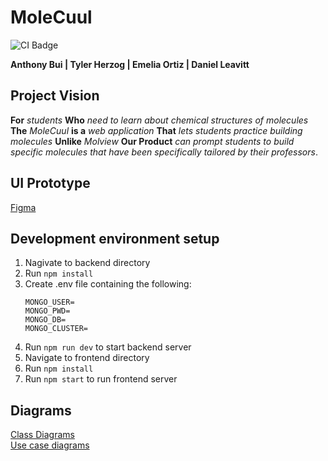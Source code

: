 # MoleCuul

![CI Badge](https://github.com/dantheman8300/MoleCuul/actions/workflows/node.js.yml/badge.svg)

<b> Anthony Bui | Tyler Herzog | Emelia Ortiz | Daniel Leavitt </b>

## Project Vision
**For** *students* **Who** *need to learn about chemical structures of molecules* **The** *MoleCuul* **is a** *web application* **That** *lets students practice building molecules* **Unlike** *Molview* **Our Product** *can prompt students to build specific molecules that have been specifically tailored by their professors*.

## UI Prototype
[Figma](https://www.figma.com/file/9NGrI4G5viBJrBtN48aiTy/MoleCuul-Web-Interface?t=nQaA5YCxFzoJf6L9-1)

## Development environment setup
1. Nagivate to backend directory
2. Run `npm install`
3. Create .env file containing the following:
    ```
    MONGO_USER=
    MONGO_PWD=
    MONGO_DB=
    MONGO_CLUSTER=
    ```
4. Run `npm run dev` to start backend server
5. Navigate to frontend directory
6. Run `npm install`
7. Run `npm start` to run frontend server

## Diagrams

[Class Diagrams](https://github.com/dantheman8300/MoleCuul/wiki/Class-diagram)\
[Use case diagrams](https://github.com/dantheman8300/MoleCuul/wiki/Use-case-diagram)
